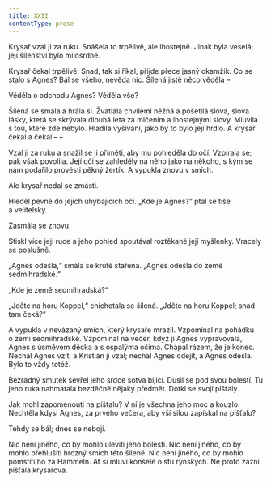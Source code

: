 ```yaml
---
title: XXII
contentType: prose
---
```


  

Krysař vzal ji za ruku. Snášela to trpělivě, ale lhostejně. Jinak byla veselá; její šílenství bylo milosrdné.

Krysař čekal trpělivě. Snad, tak si říkal, přijde přece jasný okamžik. Co se stalo s Agnes? Bál se všeho, nevěda nic. Šílená jistě něco věděla –

Věděla o odchodu Agnes? Věděla vše?

Šílená se smála a hrála si. Žvatlala chvílemi něžná a pošetilá slova, slova lásky, která se skrývala dlouhá leta za mlčením a lhostejnými slovy. Mluvila s tou, které zde nebylo. Hladila vyšívání, jako by to bylo její hrdlo. A krysař čekal a čekal – –

Vzal ji za ruku a snažil se ji přiměti, aby mu pohleděla do očí. Vzpírala se; pak však povolila. Její oči se zahleděly na něho jako na někoho, s kým se nám podařilo provésti pěkný žertík. A vypukla znovu v smích.

Ale krysař nedal se zmásti.

Hleděl pevně do jejích uhýbajících očí. „Kde je Agnes?“ ptal se tiše a velitelsky.

Zasmála se znovu.

Stiskl více její ruce a jeho pohled spoutával roztěkané její myšlenky. Vracely se poslušně.

„Agnes odešla,“ smála se krutě stařena. „Agnes odešla do země sedmihradské.“

„Kde je země sedmihradská?“

„Jděte na horu Koppel,“ chichotala se šílená. „Jděte na horu Kop­pel; snad tam čeká?“

A vypukla v nevázaný smích, který krysaře mrazil. Vzpomínal na pohádku o zemi sedmihradské. Vzpomínal na večer, když ji Agnes vypravovala, Agnes s úsměvem děcka a s ospalýma očima. Chápal rázem, že je konec. Nechal Agnes vzít, a Kristián ji vzal; nechal Agnes odejít, a Agnes odešla. Bylo to vždy totéž.

Bezradný smutek sevřel jeho srdce sotva bijící. Dusil se pod svou bolestí. Tu jeho ruka nahmatala bezděčně nějaký předmět. Dotkl se svojí píšťaly.

Jak mohl zapomenouti na píšťalu? V ní je všechna jeho moc a kouzlo. Nechtěla kdysi Agnes, za prvého večera, aby vší silou zapískal na píšťalu?

Tehdy se bál; dnes se nebojí.

Nic není jiného, co by mohlo uleviti jeho bolesti. Nic není jiného, co by mohlo přehlušiti hrozný smích této šílené. Nic není jiného, co by mohlo pomstíti ho za Hammeln. Ať si mluví konšelé o stu rýnských. Ne proto zazní píšťala krysařova.
